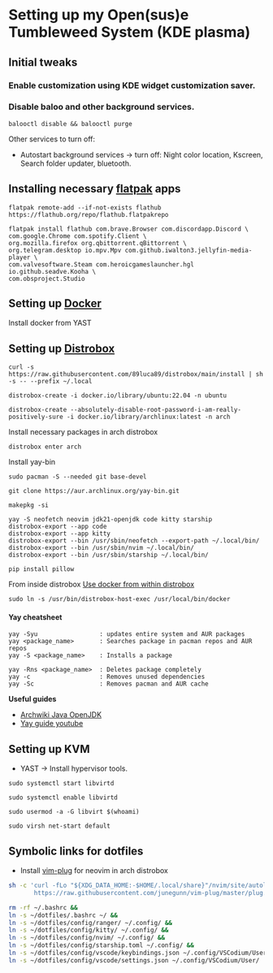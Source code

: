 # Setting up my Open(sus)e Tumbleweed System (KDE plasma)

## Initial tweaks

### Enable customization using KDE widget customization saver.

### Disable baloo and other background services.
```
balooctl disable && balooctl purge
```

Other services to turn off:
- Autostart background services -> turn off: Night color location, Kscreen, Search folder updater, bluetooth.

## Installing necessary [flatpak](https://flatpak.org/setup/Fedora) apps
```
flatpak remote-add --if-not-exists flathub https://flathub.org/repo/flathub.flatpakrepo
```

```
flatpak install flathub com.brave.Browser com.discordapp.Discord \
com.google.Chrome com.spotify.Client \
org.mozilla.firefox org.qbittorrent.qBittorrent \
org.telegram.desktop io.mpv.Mpv com.github.iwalton3.jellyfin-media-player \
com.valvesoftware.Steam com.heroicgameslauncher.hgl io.github.seadve.Kooha \
com.obsproject.Studio 
```

## Setting up [Docker](https://docs.docker.com/engine/install/fedora/)

Install docker from YAST

## Setting up [Distrobox](https://github.com/89luca89/distrobox) 
```
curl -s https://raw.githubusercontent.com/89luca89/distrobox/main/install | sh -s -- --prefix ~/.local
```

```
distrobox-create -i docker.io/library/ubuntu:22.04 -n ubuntu
```

```
distrobox-create --absolutely-disable-root-password-i-am-really-positively-sure -i docker.io/library/archlinux:latest -n arch
```

Install necessary packages in arch distrobox
```
distrobox enter arch
```

Install yay-bin
```
sudo pacman -S --needed git base-devel
```
```
git clone https://aur.archlinux.org/yay-bin.git
```
```
makepkg -si
```

```
yay -S neofetch neovim jdk21-openjdk code kitty starship
distrobox-export --app code
distrobox-export --app kitty
distrobox-export --bin /usr/sbin/neofetch --export-path ~/.local/bin/
distrobox-export --bin /usr/sbin/nvim ~/.local/bin/
distrobox-export --bin /usr/sbin/starship ~/.local/bin/
```

```
pip install pillow
```

From inside distrobox [Use docker from within distrobox](https://github.com/89luca89/distrobox/blob/main/docs/useful_tips.md#using-podman-or-docker-inside-a-distrobox)
```
sudo ln -s /usr/bin/distrobox-host-exec /usr/local/bin/docker
```

#### Yay cheatsheet
```
yay -Syu                 : updates entire system and AUR packages
yay <package_name>       : Searches package in pacman repos and AUR repos
yay -S <package_name>    : Installs a package

yay -Rns <package_name>  : Deletes package completely
yay -c                   : Removes unused dependencies
yay -Sc                  : Removes pacman and AUR cache
```

**Useful guides**
- [Archwiki Java OpenJDK](https://wiki.archlinux.org/title/java)
- [Yay guide youtube](https://youtu.be/NzNuFN9hqjI)


## Setting up KVM 

- YAST -> Install hypervisor tools.

```
sudo systemctl start libvirtd
```
```
sudo systemctl enable libvirtd
```
```
sudo usermod -a -G libvirt $(whoami)
```
```
sudo virsh net-start default
```

## Symbolic links for dotfiles

- Install [vim-plug](https://github.com/junegunn/vim-plug) for neovim in arch distrobox

```bash
sh -c 'curl -fLo "${XDG_DATA_HOME:-$HOME/.local/share}"/nvim/site/autoload/plug.vim --create-dirs \
       https://raw.githubusercontent.com/junegunn/vim-plug/master/plug.vim'
```

```bash
rm -rf ~/.bashrc &&
ln -s ~/dotfiles/.bashrc ~/ &&
ln -s ~/dotfiles/config/ranger/ ~/.config/ &&
ln -s ~/dotfiles/config/kitty/ ~/.config/ &&
ln -s ~/dotfiles/config/nvim/ ~/.config/ &&
ln -s ~/dotfiles/config/starship.toml ~/.config/ &&
ln -s ~/dotfiles/config/vscode/keybindings.json ~/.config/VSCodium/User/ &&
ln -s ~/dotfiles/config/vscode/settings.json ~/.config/VSCodium/User/ 
```
